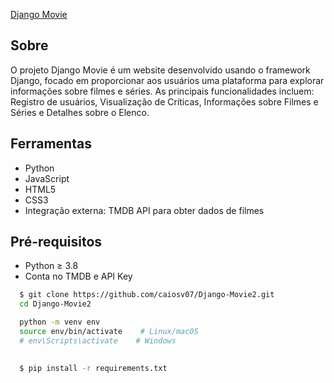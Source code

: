 
[Django Movie](https://web-production-64e5.up.railway.app/)

## Sobre
O projeto Django Movie é um website desenvolvido
usando o framework Django, focado em proporcionar
aos usuários uma plataforma para explorar informações
sobre filmes e séries. As principais funcionalidades
incluem: Registro de usuários, Visualização de Críticas,
Informações sobre Filmes e Séries e Detalhes sobre o
Elenco.

## Ferramentas 
- Python 
- JavaScript
- HTML5
- CSS3
- Integração externa: TMDB API para obter dados de filmes

## Pré-requisitos
- Python ≥ 3.8
- Conta no TMDB e API Key
```bash
  $ git clone https://github.com/caiosv07/Django-Movie2.git
  cd Django-Movie2

```

```bash
  python -m venv env
  source env/bin/activate    # Linux/macOS  
  # env\Scripts\activate    # Windows
    
```

```bash
  $ pip install -r requirements.txt
```
